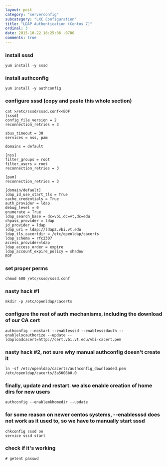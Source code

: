 ```yaml
---
layout: post
category: "serverconfig"
subcategory: "LXC Configuration"
title: "LDAP Authentication (Centos 7)"
ordinal: 3
date: 2015-10-22 16:25:06 -0700
comments: true
---
```

<!--break-->

### install sssd
    yum install -y sssd

### install authconfig
    yum install -y authconfig

### configure sssd (copy and paste this whole section)
    cat >/etc/sssd/sssd.conf<<EOF
    [sssd]
    config_file_version = 2
    reconnection_retries = 3

    sbus_timeout = 30
    services = nss, pam

    domains = default

    [nss]
    filter_groups = root
    filter_users = root
    reconnection_retries = 3

    [pam]
    reconnection_retries = 3

    [domain/default]
    ldap_id_use_start_tls = True
    cache_credentials = True
    auth_provider = ldap
    debug_level = 0
    enumerate = True
    ldap_search_base = dc=vbi,dc=vt,dc=edu
    chpass_provider = ldap
    id_provider = ldap
    ldap_uri = ldap://ldap2.vbi.vt.edu
    ldap_tls_cacertdir = /etc/openldap/cacerts
    ldap_schema = rfc2307
    access_provider=ldap
    ldap_access_order = expire
    ldap_account_expire_policy = shadow
    EOF

### set proper perms
    chmod 600 /etc/sssd/sssd.conf

### nasty hack #1
    mkdir -p /etc/openldap/cacerts

### configure the rest of auth mechanisms, including the download of our CA cert
    authconfig --nostart --enablesssd --enablesssdauth --enablelocauthorize --update --ldaploadcacert=http://cert.vbi.vt.edu/vbi-cacert.pem

### nasty hack #2, not sure why manual authconfig doesn't create it
    ln -sf /etc/openldap/cacerts/authconfig_downloaded.pem /etc/openldap/cacerts/3a5608b0.0

### finally, update and restart. we also enable creation of home dirs for new users
    authconfig --enablemkhomedir --update

### for some reason on newer centos systems, --enablesssd does not work as it used to, so we have to manually start sssd
    chkconfig sssd on
    service sssd start

### check if it's working
    # getent passwd
